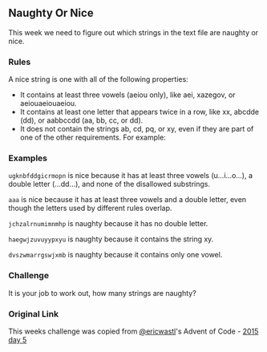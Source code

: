 ## Naughty Or Nice

This week we need to figure out which strings in the text file are naughty or nice.

### Rules

A nice string is one with all of the following properties:

- It contains at least three vowels (aeiou only), like aei, xazegov, or aeiouaeiouaeiou.
- It contains at least one letter that appears twice in a row, like xx, abcdde (dd), or aabbccdd (aa, bb, cc, or dd).
- It does not contain the strings ab, cd, pq, or xy, even if they are part of one of the other requirements.
For example:

### Examples

`ugknbfddgicrmopn` is nice because it has at least three vowels (u...i...o...), a double letter (...dd...), and none of the disallowed substrings.

`aaa` is nice because it has at least three vowels and a double letter, even though the letters used by different rules overlap.

`jchzalrnumimnmhp` is naughty because it has no double letter.

`haegwjzuvuyypxyu` is naughty because it contains the string xy.

`dvszwmarrgswjxmb` is naughty because it contains only one vowel.

### Challenge

It is your job to work out, how many strings are naughty?

### Original Link

This weeks challenge was copied from [@ericwastl](https://twitter.com/ericwastl)'s Advent of Code - [2015 day 5](http://adventofcode.com/2015/day/5)
